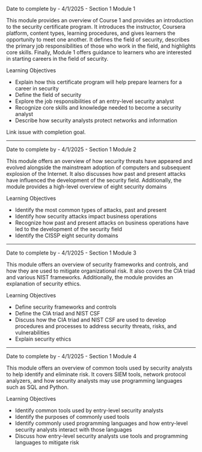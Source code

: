Date to complete by - 4/1/2025 - Section 1 Module 1

This module provides an overview of Course 1 and provides an introduction to the security certificate program. It introduces the instructor, Coursera platform, content types, learning procedures, and gives learners the opportunity to meet one another. It defines the field of security, describes the primary job responsibilities of those who work in the field, and highlights core skills. Finally, Module 1 offers guidance to learners who are interested in starting careers in the field of security.

Learning Objectives
- Explain how this certificate program will help prepare learners for a career in security
- Define the field of security
- Explore the job responsibilities of an entry-level security analyst
- Recognize core skills and knowledge needed to become a security analyst
- Describe how security analysts protect networks and information

Link issue with completion goal.


----------------------------------------------------------------------------------------------------------

Date to complete by - 4/1/2025 - Section 1 Module 2

This module offers an overview of how security threats have appeared and evolved alongside the mainstream adoption of computers and subsequent explosion of the Internet. It also discusses how past and present attacks have influenced the development of the security field. Additionally, the module provides a high-level overview of eight security domains

Learning Objectives
- Identify the most common types of attacks, past and present
- Identify how security attacks impact business operations
- Recognize how past and present attacks on business operations have led to the development of the security field
- Identify the CISSP eight security domains


----------------------------------------------------------------------------------------------------------

Date to complete by - 4/1/2025 - Section 1 Module 3

This module offers an overview of security frameworks and controls, and how they are used to mitigate organizational risk. It also covers the CIA triad and various NIST frameworks. Additionally, the module provides an explanation of security ethics.

Learning Objectives
- Define security frameworks and controls
- Define the CIA triad and NIST CSF
- Discuss how the CIA triad and NIST CSF are used to develop procedures and processes to address security threats, risks, and vulnerabilities
- Explain security ethics

----------------------------------------------------------------------------------------------------------

Date to complete by - 4/1/2025 - Section 1 Module 4

This module offers an overview of common tools used by security analysts to help identify and eliminate risk. It covers SIEM tools, network protocol analyzers, and how security analysts may use programming languages such as SQL and Python.

Learning Objectives
- Identify common tools used by entry-level security analysts
- Identify the purposes of commonly used tools
- Identify commonly used programming languages and how entry-level security analysts interact with those languages
- Discuss how entry-level security analysts use tools and programming languages to mitigate risk